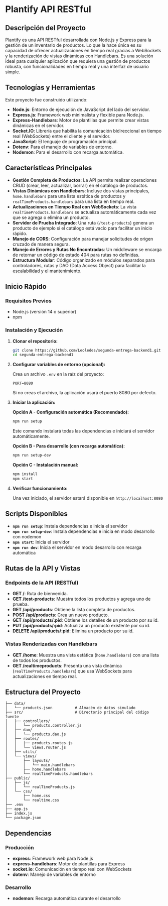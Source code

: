 # Plantify API RESTful

## Descripción del Proyecto

Plantify es una API RESTful desarrollada con Node.js y Express para la gestión de un inventario de productos. Lo que la hace única es su capacidad de ofrecer actualizaciones en tiempo real gracias a WebSockets y la renderización de vistas dinámicas con Handlebars. Es una solución ideal para cualquier aplicación que requiera una gestión de productos robusta, con funcionalidades en tiempo real y una interfaz de usuario simple.

## Tecnologías y Herramientas

Este proyecto fue construido utilizando:

- **Node.js**: Entorno de ejecución de JavaScript del lado del servidor.
- **Express.js**: Framework web minimalista y flexible para Node.js.
- **Express-Handlebars**: Motor de plantillas que permite crear vistas dinámicas en el servidor.
- **Socket.IO**: Librería que habilita la comunicación bidireccional en tiempo real (WebSockets) entre el cliente y el servidor.
- **JavaScript**: El lenguaje de programación principal.
- **Dotenv**: Para el manejo de variables de entorno.
- **Nodemon**: Para el desarrollo con recarga automática.

## Características Principales

- **Gestión Completa de Productos**: La API permite realizar operaciones CRUD (crear, leer, actualizar, borrar) en el catálogo de productos.
- **Vistas Dinámicas con Handlebars**: Incluye dos vistas principales, `home.handlebars` para una lista estática de productos y `realTimeProducts.handlebars` para una lista en tiempo real.
- **Actualizaciones en Tiempo Real con WebSockets**: La vista `realTimeProducts.handlebars` se actualiza automáticamente cada vez que se agrega o elimina un producto.
- **Servidor de Prueba Integrado**: Una ruta (`/test-products`) genera un producto de ejemplo si el catálogo está vacío para facilitar un inicio rápido.
- **Manejo de CORS**: Configuración para manejar solicitudes de origen cruzado de manera segura.
- **Manejo de Errores y Rutas No Encontradas**: Un middleware se encarga de retornar un código de estado 404 para rutas no definidas.
- **Estructura Modular**: Código organizado en módulos separados para controladores, rutas y DAO (Data Access Object) para facilitar la escalabilidad y el mantenimiento.

## Inicio Rápido

### Requisitos Previos
- Node.js (versión 14 o superior)
- npm

### Instalación y Ejecución

1. **Clonar el repositorio:**
   ```bash
   git clone https://github.com/Leoledes/segunda-entrega-backend1.git
   cd segunda-entrega-backend1
   ```

2. **Configurar variables de entorno (opcional):**
   
   Crea un archivo `.env` en la raíz del proyecto:
   ```
   PORT=8080
   ```
   
   Si no creas el archivo, la aplicación usará el puerto 8080 por defecto.

3. **Iniciar la aplicación:**

   **Opción A - Configuración automática (Recomendado):**
   ```bash
   npm run setup
   ```
   Este comando instalará todas las dependencias e iniciará el servidor automáticamente.

   **Opción B - Para desarrollo (con recarga automática):**
   ```bash
   npm run setup-dev
   ```

   **Opción C - Instalación manual:**
   ```bash
   npm install
   npm start
   ```

4. **Verificar funcionamiento:**
   
   Una vez iniciado, el servidor estará disponible en `http://localhost:8080`

## Scripts Disponibles

- **`npm run setup`**: Instala dependencias e inicia el servidor
- **`npm run setup-dev`**: Instala dependencias e inicia en modo desarrollo con nodemon
- **`npm start`**: Inicia el servidor
- **`npm run dev`**: Inicia el servidor en modo desarrollo con recarga automática

## Rutas de la API y Vistas

### Endpoints de la API (RESTful)

- **GET /**: Ruta de bienvenida.
- **GET /test-products**: Muestra todos los productos y agrega uno de prueba.
- **GET /api/products**: Obtiene la lista completa de productos.
- **POST /api/products**: Crea un nuevo producto.
- **GET /api/products/:pid**: Obtiene los detalles de un producto por su id.
- **PUT /api/products/:pid**: Actualiza un producto existente por su id.
- **DELETE /api/products/:pid**: Elimina un producto por su id.

### Vistas Renderizadas con Handlebars

- **GET /home**: Muestra una vista estática (`home.handlebars`) con una lista de todos los productos.
- **GET /realtimeproducts**: Presenta una vista dinámica (`realTimeProducts.handlebars`) que usa WebSockets para actualizaciones en tiempo real.

## Estructura del Proyecto

```
├── data/
│   └── products.json          # Almacén de datos simulado
├── src/                       # Directorio principal del código fuente
│   ├── controllers/
│   │   └── products.controller.js
│   ├── dao/
│   │   └── products.dao.js
│   ├── routes/
│   │   ├── products.routes.js
│   │   └── views.router.js
│   ├── utils/
│   └── views/
│       ├── layouts/
│       │   └── main.handlebars
│       ├── home.handlebars
│       └── realTimeProducts.handlebars
├── public/
│   ├── js/
│   │   └── realTimeProducts.js
│   └── css/
│       ├── home.css
│       └── realtime.css
├── .env
├── app.js
├── index.js
└── package.json
```

## Dependencias

### Producción
- **express**: Framework web para Node.js
- **express-handlebars**: Motor de plantillas para Express
- **socket.io**: Comunicación en tiempo real con WebSockets
- **dotenv**: Manejo de variables de entorno

### Desarrollo
- **nodemon**: Recarga automática durante el desarrollo

